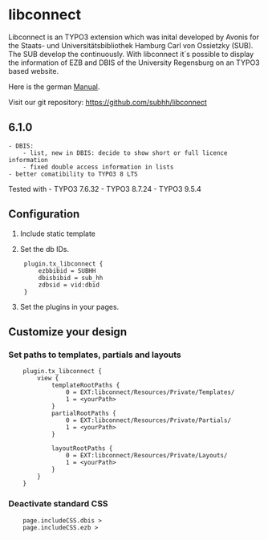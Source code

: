 # libconnect

Libconnect is an TYPO3 extension which was inital developed by Avonis for the Staats- und Universitätsbibliothek Hamburg Carl von Ossietzky (SUB). The SUB develop the continuously.
With libconnect it´s possible to display the information of EZB and DBIS of the University Regensburg on an TYPO3 based website.

Here is the german [Manual](doc/manual.pdf "Ausführliches Manual").

Visit our git repository: https://github.com/subhh/libconnect

## 6.1.0
    - DBIS: 
        - list, new in DBIS: decide to show short or full licence information
        - fixed double access information in lists
    - better comatibility to TYPO3 8 LTS

Tested with 
    - TYPO3 7.6.32
    - TYPO3 8.7.24
    - TYPO3 9.5.4

## Configuration

1. Include static template
2. Set the db IDs. 
    
        plugin.tx_libconnect {
            ezbbibid = SUBHH
            dbisbibid = sub_hh
            zdbsid = vid:dbid
        }


3. Set the plugins in your pages.

## Customize your design

### Set paths to templates, partials and layouts

        plugin.tx_libconnect {
            view {
                templateRootPaths {
                    0 = EXT:libconnect/Resources/Private/Templates/
                    1 = <yourPath>
                }
                partialRootPaths {
                    0 = EXT:libconnect/Resources/Private/Partials/
                    1 = <yourPath>
                }

                layoutRootPaths {
                    0 = EXT:libconnect/Resources/Private/Layouts/
                    1 = <yourPath>
                }
            }
        }

### Deactivate standard CSS

        page.includeCSS.dbis >
        page.includeCSS.ezb >
